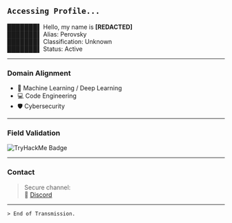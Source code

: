 ## `Accessing Profile...`

███████▌ Hello, my name is **[REDACTED]**  
███████▌ Alias: Perovsky  
███████▌ Classification: Unknown  
███████▌ Status: Active  


---

### Domain Alignment

- 🧠 Machine Learning / Deep Learning
- 💻 Code Engineering  
- 🛡️ Cybersecurity  

---

### Field Validation

<img src="https://tryhackme-badges.s3.amazonaws.com/Perovsky.png" alt="TryHackMe Badge"/>

---

### Contact

> Secure channel:  
> 📧 [Discord](http://discordapp.com/users/186808872982413314)

---

`> End of Transmission.`
